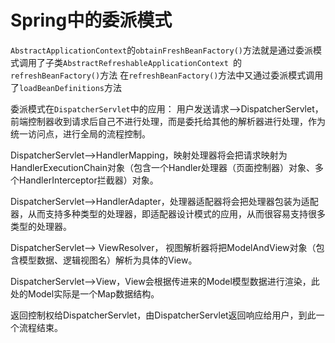 # Spring中的委派模式
`AbstractApplicationContext`的`obtainFreshBeanFactory()`方法就是通过委派模式调用了子类`AbstractRefreshableApplicationContext
`的`refreshBeanFactory()`方法
[](https://i.loli.net/2019/03/28/5c9c760e69095.png)
在`refreshBeanFactory()`方法中又通过委派模式调用了`loadBeanDefinitions`方法
[](https://i.loli.net/2019/03/28/5c9c76d85979d.png)
[](https://i.loli.net/2019/03/28/5c9c7745eba19.png)

委派模式在`DispatcherServlet`中的应用：
用户发送请求——>DispatcherServlet，前端控制器收到请求后自己不进行处理，而是委托给其他的解析器进行处理，作为统一访问点，进行全局的流程控制。

DispatcherServlet——>HandlerMapping，映射处理器将会把请求映射为HandlerExecutionChain对象（包含一个Handler处理器（页面控制器）对象、多个HandlerInterceptor拦截器）对象。

DispatcherServlet——>HandlerAdapter，处理器适配器将会把处理器包装为适配器，从而支持多种类型的处理器，即适配器设计模式的应用，从而很容易支持很多类型的处理器。

DispatcherServlet——> ViewResolver， 视图解析器将把ModelAndView对象（包含模型数据、逻辑视图名）解析为具体的View。

DispatcherServlet——>View，View会根据传进来的Model模型数据进行渲染，此处的Model实际是一个Map数据结构。

返回控制权给DispatcherServlet，由DispatcherServlet返回响应给用户，到此一个流程结束。
